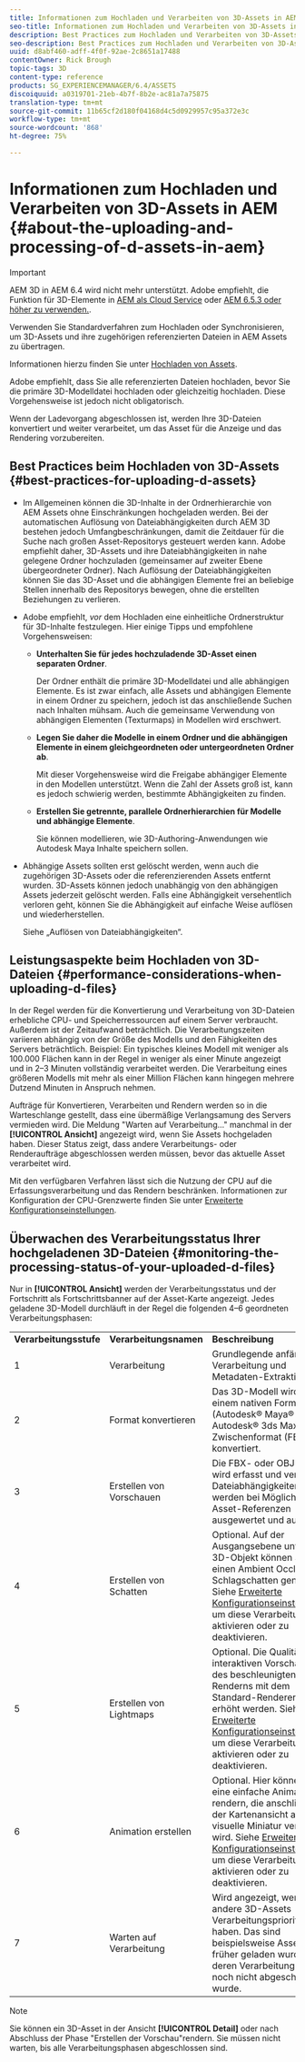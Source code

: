 ```yaml
---
title: Informationen zum Hochladen und Verarbeiten von 3D-Assets in AEM
seo-title: Informationen zum Hochladen und Verarbeiten von 3D-Assets in AEM
description: Best Practices zum Hochladen und Verarbeiten von 3D-Assets.
seo-description: Best Practices zum Hochladen und Verarbeiten von 3D-Assets.
uuid: d8abf460-adff-4f0f-92ae-2c8651a17488
contentOwner: Rick Brough
topic-tags: 3D
content-type: reference
products: SG_EXPERIENCEMANAGER/6.4/ASSETS
discoiquuid: a0319701-21eb-4b7f-8b2e-ac81a7a75875
translation-type: tm+mt
source-git-commit: 11b65cf2d180f04168d4c5d0929957c95a372e3c
workflow-type: tm+mt
source-wordcount: '868'
ht-degree: 75%

---
```



# Informationen zum Hochladen und Verarbeiten von 3D-Assets in AEM {#about-the-uploading-and-processing-of-d-assets-in-aem}

>[!IMPORTANT]
>
>AEM 3D in AEM 6.4 wird nicht mehr unterstützt. Adobe empfiehlt, die Funktion für 3D-Elemente in [AEM als Cloud Service](https://docs.adobe.com/content/help/en/experience-manager-cloud-service/assets/dynamicmedia/assets-3d.html) oder [AEM 6.5.3 oder höher zu verwenden.](https://docs.adobe.com/content/help/en/experience-manager-65/assets/dynamic/assets-3d.html).

Verwenden Sie Standardverfahren zum Hochladen oder Synchronisieren, um 3D-Assets und ihre zugehörigen referenzierten Dateien in AEM Assets zu übertragen.

Informationen hierzu finden Sie unter [Hochladen von Assets](managing-assets-touch-ui.md#uploading-assets).

Adobe empfiehlt, dass Sie alle referenzierten Dateien hochladen, bevor Sie die primäre 3D-Modelldatei hochladen oder gleichzeitig hochladen. Diese Vorgehensweise ist jedoch nicht obligatorisch.

Wenn der Ladevorgang abgeschlossen ist, werden Ihre 3D-Dateien konvertiert und weiter verarbeitet, um das Asset für die Anzeige und das Rendering vorzubereiten.

## Best Practices beim Hochladen von 3D-Assets {#best-practices-for-uploading-d-assets}

* Im Allgemeinen können die 3D-Inhalte in der Ordnerhierarchie von AEM Assets ohne Einschränkungen hochgeladen werden. Bei der automatischen Auflösung von Dateiabhängigkeiten durch AEM 3D bestehen jedoch Umfangbeschränkungen, damit die Zeitdauer für die Suche nach großen Asset-Repositorys gesteuert werden kann. Adobe empfiehlt daher, 3D-Assets und ihre Dateiabhängigkeiten in nahe gelegene Ordner hochzuladen (gemeinsamer auf zweiter Ebene übergeordneter Ordner). Nach Auflösung der Dateiabhängigkeiten können Sie das 3D-Asset und die abhängigen Elemente frei an beliebige Stellen innerhalb des Repositorys bewegen, ohne die erstellten Beziehungen zu verlieren.
* Adobe empfiehlt, *vor* dem Hochladen eine einheitliche Ordnerstruktur für 3D-Inhalte festzulegen. Hier einige Tipps und empfohlene Vorgehensweisen:

   * **Unterhalten Sie für jedes hochzuladende 3D-Asset einen separaten Ordner**.

       Der Ordner enthält die primäre 3D-Modelldatei und alle abhängigen Elemente. Es ist zwar einfach, alle Assets und abhängigen Elemente in einem Ordner zu speichern, jedoch ist das anschließende Suchen nach Inhalten mühsam. Auch die gemeinsame Verwendung von abhängigen Elementen (Texturmaps) in Modellen wird erschwert.

   * **Legen Sie daher die Modelle in einem Ordner und die abhängigen Elemente in einem gleichgeordneten oder untergeordneten Ordner ab**.

      Mit dieser Vorgehensweise wird die Freigabe abhängiger Elemente in den Modellen unterstützt. Wenn die Zahl der Assets groß ist, kann es jedoch schwierig werden, bestimmte Abhängigkeiten zu finden.

   * **Erstellen Sie getrennte, parallele Ordnerhierarchien für Modelle und abhängige Elemente**.

      Sie können modellieren, wie 3D-Authoring-Anwendungen wie Autodesk Maya Inhalte speichern sollen.

* Abhängige Assets sollten erst gelöscht werden, wenn auch die zugehörigen 3D-Assets oder die referenzierenden Assets entfernt wurden. 3D-Assets können jedoch unabhängig von den abhängigen Assets jederzeit gelöscht werden. Falls eine Abhängigkeit versehentlich verloren geht, können Sie die Abhängigkeit auf einfache Weise auflösen und wiederherstellen.

    Siehe „Auflösen von Dateiabhängigkeiten“. 

## Leistungsaspekte beim Hochladen von 3D-Dateien {#performance-considerations-when-uploading-d-files}

In der Regel werden für die Konvertierung und Verarbeitung von 3D-Dateien erhebliche CPU- und Speicherressourcen auf einem Server verbraucht. Außerdem ist der Zeitaufwand beträchtlich. Die Verarbeitungszeiten variieren abhängig von der Größe des Modells und den Fähigkeiten des Servers beträchtlich. Beispiel: Ein typisches kleines Modell mit weniger als 100.000 Flächen kann in der Regel in weniger als einer Minute angezeigt und in 2–3 Minuten vollständig verarbeitet werden. Die Verarbeitung eines größeren Modells mit mehr als einer Million Flächen kann hingegen mehrere Dutzend Minuten in Anspruch nehmen.

Aufträge für Konvertieren, Verarbeiten und Rendern werden so in die Warteschlange gestellt, dass eine übermäßige Verlangsamung des Servers vermieden wird. Die Meldung &quot;Warten auf Verarbeitung...&quot; manchmal in der **[!UICONTROL Ansicht]** angezeigt wird, wenn Sie Assets hochgeladen haben. Dieser Status zeigt, dass andere Verarbeitungs- oder Renderaufträge abgeschlossen werden müssen, bevor das aktuelle Asset verarbeitet wird.

Mit den verfügbaren Verfahren lässt sich die Nutzung der CPU auf die Erfassungsverarbeitung und das Rendern beschränken. Informationen zur Konfiguration der CPU-Grenzwerte finden Sie unter [Erweiterte Konfigurationseinstellungen](advanced-config-3d.md).

## Überwachen des Verarbeitungsstatus Ihrer hochgeladenen 3D-Dateien  {#monitoring-the-processing-status-of-your-uploaded-d-files}

Nur in **[!UICONTROL Ansicht]** werden der Verarbeitungsstatus und der Fortschritt als Fortschrittsbanner auf der Asset-Karte angezeigt. Jedes geladene 3D-Modell durchläuft in der Regel die folgenden 4–6 geordneten Verarbeitungsphasen:

<table> 
 <tbody> 
  <tr> 
   <td><strong>Verarbeitungsstufe</strong><br /> </td> 
   <td><strong>Verarbeitungsnamen</strong></td> 
   <td><strong>Beschreibung</strong></td> 
  </tr> 
  <tr> 
   <td>1</td> 
   <td>Verarbeitung</td> 
   <td>Grundlegende anfängliche Verarbeitung und Metadaten-Extraktion.</td> 
  </tr> 
  <tr> 
   <td>2</td> 
   <td>Format konvertieren</td> 
   <td>Das 3D-Modell wird von einem nativen Format (Autodesk® Maya® oder Autodesk® 3ds Max®) in ein Zwischenformat (FBX) konvertiert.</td> 
  </tr> 
  <tr> 
   <td>3</td> 
   <td>Erstellen von Vorschauen</td> 
   <td>Die FBX- oder OBJ-Datei wird erfasst und verarbeitet. Dateiabhängigkeiten werden bei Möglichkeit als Asset-Referenzen ausgewertet und aufgelöst.</td> 
  </tr> 
  <tr> 
   <td>4</td> 
   <td>Erstellen von Schatten</td> 
   <td>Optional. Auf der Ausgangsebene unter dem 3D-Objekt können Sie einen Ambient Occlusion-Schlagschatten generieren. Siehe <a href="/help/assets/advanced-config-3d.md">Erweiterte Konfigurationseinstellungen</a>, um diese Verarbeitung zu aktivieren oder zu deaktivieren.</td> 
  </tr> 
  <tr> 
   <td>5<br /> </td> 
   <td>Erstellen von Lightmaps</td> 
   <td>Optional. Die Qualität der interaktiven Vorschau und des beschleunigten Renderns mit dem Standard-Renderer kann erhöht werden. Siehe <a href="/help/assets/advanced-config-3d.md">Erweiterte Konfigurationseinstellungen</a>, um diese Verarbeitung zu aktivieren oder zu deaktivieren.</td> 
  </tr> 
  <tr> 
   <td>6<br /> </td> 
   <td>Animation erstellen</td> 
   <td>Optional. Hier können Sie eine einfache Animation rendern, die anschließend in der Kartenansicht als visuelle Miniatur verwendet wird. Siehe <a href="/help/assets/advanced-config-3d.md">Erweiterte Konfigurationseinstellungen</a>, um diese Verarbeitung zu aktivieren oder zu deaktivieren.</td> 
  </tr> 
  <tr> 
   <td>7<br /> </td> 
   <td>Warten auf Verarbeitung</td> 
   <td>Wird angezeigt, wenn andere 3D-Assets Verarbeitungspriorität haben. Das sind beispielsweise Assets, die früher geladen wurden, deren Verarbeitung jedoch noch nicht abgeschlossen wurde.</td> 
  </tr> 
 </tbody> 
</table>

>[!NOTE]
>
>Sie können ein 3D-Asset in der Ansicht **[!UICONTROL Detail]** oder nach Abschluss der Phase &quot;Erstellen der Vorschau&quot;rendern. Sie müssen nicht warten, bis alle Verarbeitungsphasen abgeschlossen sind.

